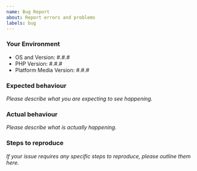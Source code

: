 ```yaml
---
name: Bug Report
about: Report errors and problems
labels: bug
---
```


### Your Environment

- OS and Version: #.#.#
- PHP Version: #.#.#
- Platform Media Version: #.#.#

### Expected behaviour

*Please describe what you are expecting to see happening.*

### Actual behaviour

*Please describe what is actually happening.*

### Steps to reproduce

*If your issue requires any specific steps to reproduce, please outline them here.*
